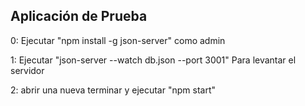 ## Aplicación de Prueba

0: Ejecutar "npm install -g json-server" como admin

1: Ejecutar "json-server --watch db.json --port 3001" Para levantar el servidor

2: abrir una nueva terminar y ejecutar "npm start"